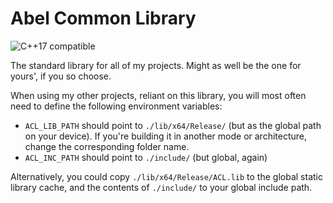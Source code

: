 # Abel Common Library

![C++17 compatible](https://img.shields.io/badge/C%2B%2B-20-brightgreen)

The standard library for all of my projects. Might as well be the one for yours', if you so choose.

When using my other projects, reliant on this library, you will most often need to define
the following environment variables:
 - `ACL_LIB_PATH` should point to `./lib/x64/Release/` (but as the global path on your device).
   If you're building it in another mode or architecture, change the corresponding folder name.
 - `ACL_INC_PATH` should point to `./include/` (but global, again)

Alternatively, you could copy `./lib/x64/Release/ACL.lib` to the global static library cache, and
the contents of `./include/` to your global include path.
